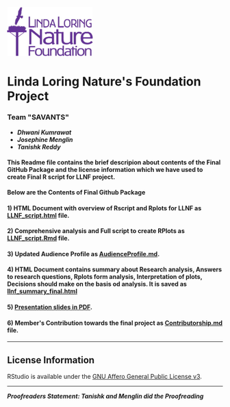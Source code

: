  
<img src="https://github.com/JosephineQiu/ISQA8086-Team1/blob/master/Final_Github_package_LLNF/LLNFLogoOneColorWeb.jpg" width=200px />

# Linda Loring Nature's Foundation Project

### Team **"SAVANTS"**
* **_Dhwani Kumrawat_**
* **_Josephine Menglin_**
* **_Tanishk Reddy_**

#### This Readme file contains the brief descripion about contents of the Final GitHub Package and the license information which we have used to create Final R script for LLNF project.

**Below are the Contents of Final Github Package**

#### 1) HTML Document with overview of Rscript and Rplots for LLNF as [LLNF_script.html](https://github.com/JosephineQiu/ISQA8086-Team1/blob/master/Final_Github_package_LLNF/LLNF_Script.html) file.
#### 2) Comprehensive analysis and Full script to create RPlots as [LLNF_script.Rmd](https://github.com/JosephineQiu/ISQA8086-Team1/blob/master/Final_Github_package_LLNF/LLNF_Script.Rmd) file.
#### 3) Updated Audience Profile as [AudienceProfile.md](https://github.com/JosephineQiu/ISQA8086-Team1/blob/master/Final_Github_package_LLNF/UpdatedAudienceProfile.md).
#### 4) HTML Document contains summary about Research analysis, Answers to research questions, Rplots form analysis, Interpretation of plots, Decisions should make on the basis od analysis. It is saved as [llnf_summary_final.html](https://github.com/JosephineQiu/ISQA8086-Team1/blob/master/Final_Github_package_LLNF/llnf_summary_final.html)
#### 5) [Presentation slides in PDF](https://github.com/JosephineQiu/ISQA8086-Team1/blob/master/Final_Github_package_LLNF/LLNF_FinalProject.pptx.pdf).
#### 6) Member's Contribution towards the final project as [Contributorship.md](https://github.com/JosephineQiu/ISQA8086-Team1/blob/master/Final_Github_package_LLNF/Contributorship.md) file.
---

## License Information
RStudio is available under the [GNU Affero General Public License v3](http://www.gnu.org/licenses/agpl-3.0-standalone.html).


---
**_Proofreaders Statement: Tanishk and Menglin did the Proofreading_**
